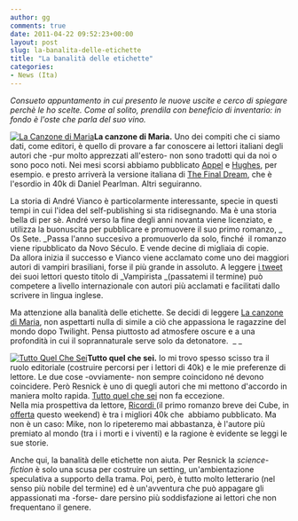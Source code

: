 ```yaml
---
author: gg
comments: true
date: 2011-04-22 09:52:23+00:00
layout: post
slug: la-banalita-delle-etichette
title: "La banalità delle etichette"
categories:
- News (Ita)
---
```


_Consueto appuntamento in cui presento le nuove uscite e cerco di spiegare perchè le ho scelte. Come al solito, prendila con beneficio di inventario: in fondo è l'oste che parla del suo vino._

[![La Canzone di Maria](http://www.40kbooks.com/wp-content/uploads/canzone-vianco_I_sito.jpg)](http://www.bookrepublic.it/book/9788865860281-la-canzone-di-maria/)**La canzone di Maria.** Uno dei compiti che ci siamo dati, come editori, è quello di provare a far conoscere ai lettori italiani degli autori che -pur molto apprezzati all'estero- non sono tradotti qui da noi o sono poco noti. Nei mesi scorsi abbiamo pubblicato [Appel](http://www.40kbooks.com/?p=57) e [Hughes](http://www.40kbooks.com/?p=770), per esempio. e presto arriverà la versione italiana di [The Final Dream](http://www.40kbooks.com/?page_id=133&category=13&product_id=54), che è l'esordio in 40k di Daniel Pearlman. Altri seguiranno.

La storia di André Vianco è particolarmente interessante, specie in questi tempi in cui l'idea del self-publishing si sta ridisegnando. Ma è una storia bella di per sè. André verso la fine degli anni novanta viene licenziato, e utilizza la buonuscita per pubblicare e promuovere il suo primo romanzo, _ Os Sete. _Passa l'anno succesivo a promuoverlo da solo, finché  il romanzo viene ripubblicato da Novo Século. E vende decine di migliaia di copie.   
Da allora inizia il successo e Vianco viene acclamato come uno dei maggiori autori di vampiri brasiliani, forse il più grande in assoluto. A leggere [i tweet](http://twitter.com/#!/search/vianco) dei suoi lettori questo titolo di _Vampirista _(passatemi il termine) può competere a livello internazionale con autori più acclamati e facilitati dallo scrivere in lingua inglese.

Ma attenzione alla banalità delle etichette. Se decidi di leggere [La canzone di Maria](http://www.bookrepublic.it/book/9788865860281-la-canzone-di-maria/), non aspettarti nulla di simile a ciò che appassiona le ragazzine del mondo dopo Twilight. Pensa piuttosto ad atmosfere oscure e a una profondità in cui il soprannaturale serve solo da detonatore.  _ _

[![Tutto Quel Che Sei](http://www.40kbooks.com/wp-content/uploads/tutto-resnick_I-sito1.jpg)](http://www.bookrepublic.it/book/9788865860588-tutto-quel-che-sei/)**Tutto quel che sei.** Io mi trovo spesso scisso tra il ruolo editoriale (costruire percorsi per i lettori di 40k) e le mie preferenze di lettore. Le due cose -ovviamente- non sempre coincidono né devono coincidere. Però Resnick è uno di quegli autori che mi mettono d'accordo in maniera molto rapida. [Tutto quel che sei](http://www.bookrepublic.it/book/9788865860588-tutto-quel-che-sei/) non fa eccezione.  
Nella mia prospettiva da lettore, [Ricordi ](http://www.bookrepublic.it/book/9788865860533-ricordi/)(il primo romanzo breve dei Cube, in [offerta](http://www.40kbooks.com/?p=7967) questo weekend) è tra i migliori 40k che  abbiamo pubblicato. Ma non è un caso: Mike, non lo ripeteremo mai abbastanza, è l'autore più premiato al mondo (tra i i morti e i viventi) e la ragione è evidente se leggi le sue storie.

Anche qui, la banalità delle etichette non aiuta. Per Resnick la _science-fiction_ è solo una scusa per costruire un setting, un'ambientazione speculativa a supporto della trama. Poi, però, è tutto molto letterario (nel senso più nobile del termine) ed è un'avventura che può appagare gli appassionati ma -forse- dare persino più soddisfazione ai lettori che non frequentano il genere.
